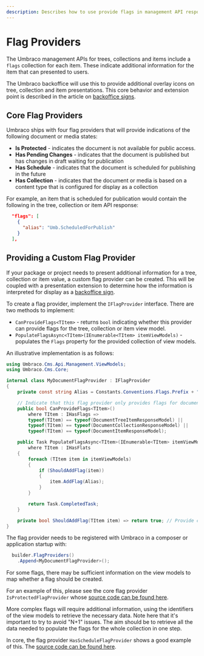 ```yaml
---
description: Describes how to use provide flags in management API responses for use in presenting additional details to consumers.
---
```


# Flag Providers

The Umbraco management APIs for trees, collections and items include a `flags` collection for each item. These indicate additional information for the item that can presented to users.

The Umbraco backoffice will use this to provide additional overlay icons on tree, collection and item presentations. This core behavior and extension point is described in the article on [backoffice signs](../customizing/back-office-signs.md).

## Core Flag Providers

Umbraco ships with four flag providers that will provide indications of the following document or media states:

- **Is Protected** - indicates the document is not available for public access.
- **Has Pending Changes** - indicates that the document is published but has changes in draft waiting for publication
- **Has Schedule** - indicates that the document is scheduled for publishing in the future
- **Has Collection** - indicates that the document or media is based on a content type that is configured for display as a collection

For example, an item that is scheduled for publication would contain the following in the tree, collection or item API response:

```json
  "flags": [
    {
      "alias": "Umb.ScheduledForPublish"
    }
  ],
```

## Providing a Custom Flag Provider

If your package or project needs to present additional information for a tree, collection or item value, a custom flag provider can be created. This will be coupled with a presentation extension to determine how the information is interpreted for display as a [backoffice sign](../customizing/back-office-signs.md).

To create a flag provider, implement the `IFlagProvider` interface. There are two methods to implement:

- `CanProvideFlags<TItem>` - returns `bool` indicating whether this provider can provide flags for the tree, collection or item view model.
- `PopulateFlagsAsync<TItem>(IEnumerable<TItem> itemViewModels)` - populates the `Flags` property for the provided collection of view models.

An illustrative implementation is as follows:

```csharp
using Umbraco.Cms.Api.Management.ViewModels;
using Umbraco.Cms.Core;

internal class MyDocumentFlagProvider : IFlagProvider
{
    private const string Alias = Constants.Conventions.Flags.Prefix + "MyDocumentFlag";

    // Indicate that this flag provider only provides flags for documents.
    public bool CanProvideFlags<TItem>()
        where TItem : IHasFlags =>
        typeof(TItem) == typeof(DocumentTreeItemResponseModel) ||
        typeof(TItem) == typeof(DocumentCollectionResponseModel) ||
        typeof(TItem) == typeof(DocumentItemResponseModel);

    public Task PopulateFlagsAsync<TItem>(IEnumerable<TItem> itemViewModels)
        where TItem : IHasFlats
    {
        foreach (TItem item in itemViewModels)
        {
            if (ShouldAddFlag(item))
            {
                item.AddFlag(Alias);
            }
        }

        return Task.CompletedTask;
    }

    private bool ShouldAddFlag(TItem item) => return true; // Provide custom logic here.
}
```

The flag provider needs to be registered with Umbraco in a composer or application startup with:

```csharp
  builder.FlagProviders()
    .Append<MyDocumentFlagProvider>();
```

For some flags, there may be sufficient information on the view models to map whether a flag should be created.

For an example of this, please see the core flag provider `IsProtectedFlagProvider` whose [source code can be found here](https://github.com/umbraco/Umbraco-CMS/blob/main/src/Umbraco.Cms.Api.Management/Services/Flags/IsProtectedFlagProvider.cs).

More complex flags will require additional information, using the identifiers of the view models to retrieve the necessary data. Note here that it's important to try to avoid "N+1" issues. The aim should be to retrieve all the data needed to populate the flags for the whole collection in one step.

In core, the flag provider `HasScheduleFlagProvider` shows a good example of this. The [source code can be found here](https://github.com/umbraco/Umbraco-CMS/blob/main/src/Umbraco.Cms.Api.Management/Services/Flags/HasScheduleFlagProvider.cs).
